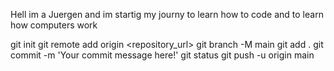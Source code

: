 Hell im a Juergen and im startig my journy to learn how to code and to learn how computers work 



git init
git remote add origin <repository_url>
git branch -M main
git add .
git commit -m 'Your commit message here!'
git status
git push -u origin main